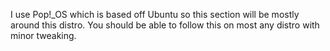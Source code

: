 I use Pop!_OS which is based off Ubuntu so this section will be mostly around this distro. You should be able to follow this on most any distro with minor tweaking.
